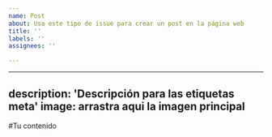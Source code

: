 ```yaml
---
name: Post
about: Usa este tipo de issue para crear un post en la página web
title: ''
labels: ''
assignees: ''

---
```


---
description: 'Descripción para las etiquetas meta'
image: arrastra aqui la imagen principal
---

#Tu contenido
